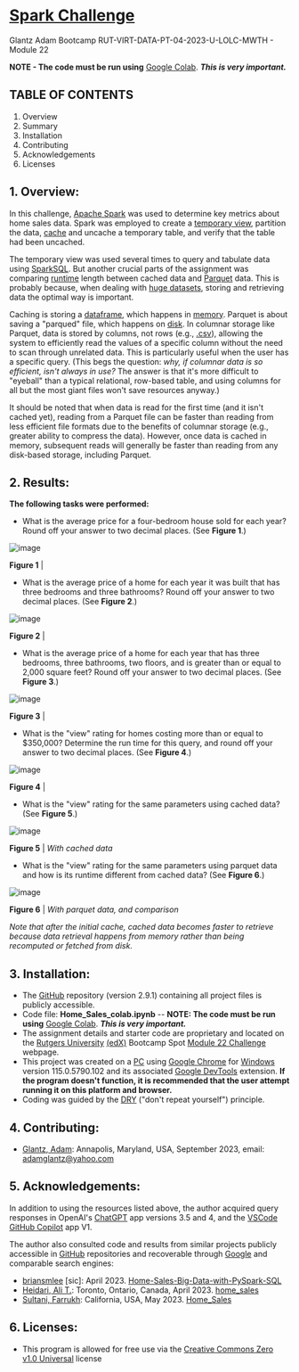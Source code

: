 # [Spark Challenge](https://bootcampspot.instructure.com/courses/3337/assignments/54019?module_item_id=962092)

Glantz Adam Bootcamp RUT-VIRT-DATA-PT-04-2023-U-LOLC-MWTH - Module 22

**NOTE - The code must be run using** [Google Colab](https://colab.google/). **_This is very important._**

## TABLE OF CONTENTS

1. Overview
2. Summary
3. Installation
4. Contributing
5. Acknowledgements
6. Licenses

## 1. Overview:

In this challenge, [Apache Spark](https://en.wikipedia.org/wiki/Apache_Spark) was used to determine key metrics about home sales data. Spark was employed to create a [temporary view](https://spark.apache.org/docs/3.0.0-preview/sql-ref-syntax-ddl-create-view.html), partition the data, [cache](https://en.wikipedia.org/wiki/Cache_(computing)) and uncache a temporary table, and verify that the table had been uncached.

The temporary view was used several times to query and tabulate data using [SparkSQL](https://spark.apache.org/sql/). But another crucial parts of the assignment  was comparing [runtime](https://en.wikipedia.org/wiki/Runtime_(program_lifecycle_phase)) length between cached data and [Parquet](https://en.wikipedia.org/wiki/Apache_Parquet) data. This is probably because, when dealing with [huge datasets](https://en.wikipedia.org/wiki/Big_data), storing and retrieving data the optimal way is important.

Caching is storing a [dataframe](https://spark.apache.org/docs/1.6.3/api/java/org/apache/spark/sql/DataFrame.html), which happens in [memory](https://en.wikipedia.org/wiki/Computer_data_storage). Parquet is about saving a "parqued" file, which happens on [disk](https://en.wikipedia.org/wiki/Disk_storage). In columnar storage like Parquet, data is stored by columns, not rows (e.g., [.csv](https://en.wikipedia.org/wiki/Comma-separated_values#:~:text=Comma%2Dseparated%20values%20(CSV),typically%20represents%20one%20data%20record.)), allowing the system to efficiently read the values of a specific column without the need to scan through unrelated data. This is particularly useful when the user has a specific query. (This begs the question: _why, if columnar data is so efficient, isn't always in use?_ The answer is that it's more difficult to "eyeball" than a typical relational, row-based table, and using columns for all but the most giant files won't save resources anyway.)

It should be noted that when data is read for the first time (and it isn't cached yet), reading from a Parquet file can be faster than reading from less efficient file formats due to the benefits of columnar storage (e.g., greater ability to compress the data). However, once data is cached in memory, subsequent reads will generally be faster than reading from any disk-based storage, including Parquet.

## 2. Results:

**The following tasks were performed:**

* What is the average price for a four-bedroom house sold for each year? Round off your answer to two decimal places. (See **Figure 1**.)

![image](https://github.com/aglantzrbc/spark-challenge/assets/127694342/778521bd-e4f9-43fe-ad69-ff217f1c7109)

**Figure 1** |

* What is the average price of a home for each year it was built that has three bedrooms and three bathrooms? Round off your answer to two decimal places. (See **Figure 2**.)

![image](https://github.com/aglantzrbc/spark-challenge/assets/127694342/6c02826f-be2d-418d-8724-900e7619dac7)

**Figure 2** |

* What is the average price of a home for each year that has three bedrooms, three bathrooms, two floors, and is greater than or equal to 2,000 square feet? Round off your answer to two decimal places. (See **Figure 3**.)

![image](https://github.com/aglantzrbc/spark-challenge/assets/127694342/9bc66f9d-0564-4774-9be4-0fee7c43e2e3)

**Figure 3** |

* What is the "view" rating for homes costing more than or equal to $350,000? Determine the run time for this query, and round off your answer to two decimal places. (See **Figure 4**.)

![image](https://github.com/aglantzrbc/spark-challenge/assets/127694342/b4c3a23e-7714-4449-8a10-b8c0b34867a9)

**Figure 4** |

* What is the "view" rating for the same parameters using cached data? (See **Figure 5**.)

![image](https://github.com/aglantzrbc/spark-challenge/assets/127694342/1efefb67-8dcb-4e28-ae1a-2d19ef858b5a)

**Figure 5** | *With cached data*

* What is the "view" rating for the same parameters using parquet data and how is its runtime different from cached data? (See **Figure 6**.)

![image](https://github.com/aglantzrbc/spark-challenge/assets/127694342/ffe3e657-c0f6-44ec-b4fb-a5d3ae06cbbe)

**Figure 6** | *With parquet data, and comparison*

_Note that after the initial cache, cached data becomes faster to retrieve because data retrieval happens from memory rather than being recomputed or fetched from disk._

## 3. Installation:

- The [GitHub](https://github.com/aglantzrbc/spark-challenge) repository (version 2.9.1) containing all project files is publicly accessible.
- Code file: **Home_Sales_colab.ipynb** -- **NOTE: The code must be run using** [Google Colab](https://colab.google/). **_This is very important._**
- The assignment details and starter code are proprietary and located on the [Rutgers University](https://www.rutgers.edu/) [(edX)](https://www.edx.org/) Bootcamp Spot [Module 22 Challenge](https://bootcampspot.instructure.com/courses/3337/assignments/54019?module_item_id=962092) webpage.
- This project was created on a [PC](https://en.wikipedia.org/wiki/Personal_computer) using [Google Chrome](https://www.google.com/chrome/) for [Windows](https://www.microsoft.com/en-us/windows) version 115.0.5790.102 and its associated [Google DevTools](https://developer.chrome.com/docs/devtools/) extension. **If the program doesn't function, it is recommended that the user attempt running it on this platform and browser.**
- Coding was guided by the [DRY](https://en.wikipedia.org/wiki/Don%27t_repeat_yourself) ("don't repeat yourself") principle.

## 4. Contributing:

- [Glantz, Adam](https://www.linkedin.com/in/adam-glantz/): Annapolis, Maryland, USA, September 2023, email: adamglantz@yahoo.com

## 5. Acknowledgements:

In addition to using the resources listed above, the author acquired query responses in OpenAI's [ChatGPT](https://chat.openai.com/) app versions 3.5 and 4, and the [VSCode GitHub Copilot](https://github.com/features/copilot) app V1.

The author also consulted code and results from similar projects publicly accessible in [GitHub](https://github.com/) repositories and recoverable through [Google](https://www.google.com/) and comparable search engines:

- [briansmlee](https://stackoverflow.com/users/20086392/brianmslee) [sic]: April 2023. [Home-Sales-Big-Data-with-PySpark-SQL](https://github.com/brianmslee/Home-Sales-Big-Data-with-PySpark-SQL)
- [Heidari, Ali T.](https://www.linkedin.com/in/theidari/): Toronto, Ontario, Canada, April 2023. [home_sales](https://github.com/theidari/home_sales)
- [Sultani, Farrukh](https://www.linkedin.com/in/farrukh-sultani-b5583060/): California, USA, May 2023. [Home_Sales](https://github.com/FarrukhSultani/Home_Sales)

## 6. Licenses:

- This program is allowed for free use via the [Creative Commons Zero v1.0 Universal](https://creativecommons.org/publicdomain/zero/1.0/) license
